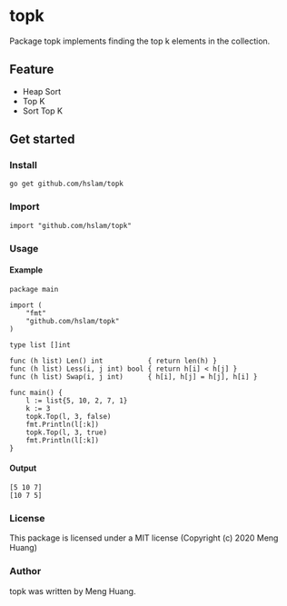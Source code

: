 # topk
Package topk implements finding the top k elements in the collection.

## Feature
* Heap Sort
* Top K
* Sort Top K

## Get started

### Install
```
go get github.com/hslam/topk
```
### Import
```
import "github.com/hslam/topk"
```
### Usage
#### Example
```
package main

import (
	"fmt"
	"github.com/hslam/topk"
)

type list []int

func (h list) Len() int           { return len(h) }
func (h list) Less(i, j int) bool { return h[i] < h[j] }
func (h list) Swap(i, j int)      { h[i], h[j] = h[j], h[i] }

func main() {
	l := list{5, 10, 2, 7, 1}
	k := 3
	topk.Top(l, 3, false)
	fmt.Println(l[:k])
	topk.Top(l, 3, true)
	fmt.Println(l[:k])
}
```

#### Output
```
[5 10 7]
[10 7 5]
```

### License
This package is licensed under a MIT license (Copyright (c) 2020 Meng Huang)


### Author
topk was written by Meng Huang.


